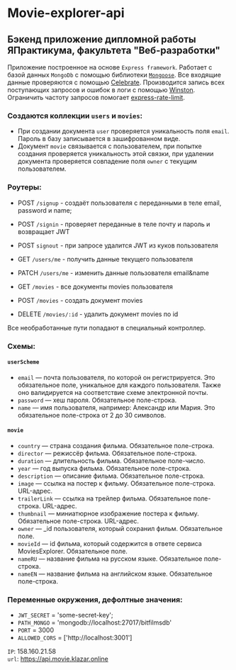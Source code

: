 # Movie-explorer-api
## Бэкенд приложение дипломной работы ЯПрактикума, факультета "Веб-разработки"

Приложение построенное на основе `Express framework`. Работает с базой данных `MongoDb` с помощью библиотеки [`Mongoose`](https://mongoosejs.com/).  Все входящие данные проверяются c помощью [Celebrate](https://www.npmjs.com/package/celebrate). Производится запись всех поступающих запросов и ошибок в логи с помощью [Winston](https://github.com/winstonjs/winston).
Ограничить частоту запросов помогает [express-rate-limit](https://www.npmjs.com/package/express-rate-limit).
### Создаются коллекции `users` и `movies`: 
- При создании документа `user` проверяется уникальность поля `email`. Пароль в базу записывается в зашифрованном виде.
- Документ `movie` связывается с пользователем, при попытке создания проверяется уникальность этой связки, при удалении документа проверяется совпадение поля `owner` с текущим пользователем.

### Роутеры:

- POST `/signup` - создаёт пользователя с переданными в теле email, password и name;
- POST `/signin` - проверяет переданные в теле почту и пароль и возвращает JWT
- POST `signout` - при запросе удалится JWT из куков пользователя

- GET `/users/me` - получить данные текущего пользователя
- PATCH `/users/me` - изменить данные пользователя email&name
- GET `/movies` - все документы movies пользователя
- POST `/movies` - создать документ movies
- DELETE `/movies/:id` - удалить документ movies по id

Все необработанные пути попадают в специальный контроллер.

### Схемы:

#### `userScheme`
 - `email` — почта пользователя, по которой он регистрируется. Это обязательное поле, уникальное для каждого пользователя. Также оно валидируется на соответствие схеме электронной почты.
- `password` — хеш пароля. Обязательное поле-строка.
- `name` — имя пользователя, например: Александр или Мария. Это обязательное поле-строка от 2 до 30 символов.

#### `movie`
- `country` — страна создания фильма. Обязательное поле-строка.
- `director` — режиссёр фильма. Обязательное поле-строка.
- `duration` — длительность фильма. Обязательное поле-число.
- `year` — год выпуска фильма. Обязательное поле-строка.
- `description` — описание фильма. Обязательное поле-строка.
- `image` — ссылка на постер к фильму. Обязательное поле-строка. URL-адрес.
- `trailerLink` — ссылка на трейлер фильма. Обязательное поле-строка.  URL-адрес.
- `thumbnail` — миниатюрное изображение постера к фильму. Обязательное поле-строка.  URL-адрес.
- `owner` — _id пользователя, который сохранил фильм. Обязательное поле.
- `movieId` — id фильма, который содержится в ответе сервиса MoviesExplorer. Обязательное поле.
- `nameRU` — название фильма на русском языке. Обязательное поле-строка.
- `nameEN` — название фильма на английском языке. Обязательное поле-строка.
### Переменные окружения, дефолтные значения:

- `JWT_SECRET` = 'some-secret-key';
- `PATH_MONGO` = 'mongodb://localhost:27017/bitfilmsdb'
- `PORT` = 3000
- `ALLOWED_CORS` = ['http://localhost:3001']

`IP`: 158.160.21.58 \
`url`: https://api.movie.klazar.online
